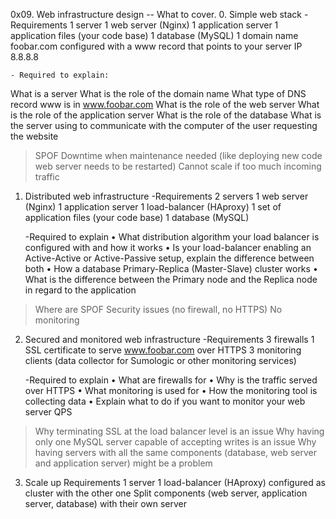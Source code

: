 0x09. Web infrastructure design
-- What to cover.
0. Simple web stack
-Requirements
    1 server
    1 web server (Nginx)
    1 application server
    1 application files (your code base)
    1 database (MySQL)
    1 domain name foobar.com configured with a www record that points to your server IP 8.8.8.8

    - Required to explain:
What is a server
What is the role of the domain name
What type of DNS record www is in www.foobar.com
What is the role of the web server
What is the role of the application server
What is the role of the database
What is the server using to communicate with the computer of the user requesting the website

>SPOF
>Downtime when maintenance needed (like deploying new code web server needs to be restarted)
>Cannot scale if too much incoming traffic

1. Distributed web infrastructure
-Requirements
    2 servers
    1 web server (Nginx)
    1 application server
    1 load-balancer (HAproxy)
    1 set of application files (your code base)
    1 database (MySQL)

    -Required to explain
• What distribution algorithm your load balancer is configured with and how it works
• Is your load-balancer enabling an Active-Active or Active-Passive setup, explain
the difference between both
• How a database Primary-Replica (Master-Slave) cluster works
• What is the difference between the Primary node and the Replica node in regard to the application

>Where are SPOF
>Security issues (no firewall, no HTTPS)
>No monitoring

2. Secured and monitored web infrastructure
-Requirements
    3 firewalls
    1 SSL certificate to serve www.foobar.com over HTTPS
    3 monitoring clients (data collector for Sumologic or other monitoring services)

    -Required to explain
• What are firewalls for
• Why is the traffic served over HTTPS
• What monitoring is used for
• How the monitoring tool is collecting data
• Explain what to do if you want to monitor your web server QPS

>Why terminating SSL at the load balancer level is an issue
>Why having only one MySQL server capable of accepting writes is an issue
>Why having servers with all the same components (database, web server and
application server) might be a problem

3. Scale up
Requirements
    1 server
    1 load-balancer (HAproxy) configured as cluster with the other one
    Split components (web server, application server, database) with their own
    server
